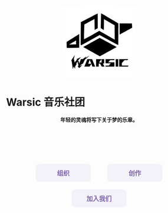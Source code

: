 <div align=center style="border-radius: 50%; overflow: hidden;"><img src="/assets/emblem.jpg" /></div>

# Warsic 音乐社团
<div align=center><p><strong>年轻的灵魂将写下关于梦的乐章。</strong></p></div>  
<div style="width: 100%; height: auto; text-align:center; margin: 100px auto;">
    <style>
        .btn {
            width: 150px;
            -webkit-border-radius: 10;
            -moz-border-radius: 10;
            border-radius: 10px;
            border: none;
            color: #8064a9;
            font-family: Georgia;
            font-weight: bold;
            font-size: 17px;
            padding: 12px;
            margin: 10px 20px;
            background: #f4f2f9;
            text-decoration: none;
            cursor: pointer;
        }
        .btn:hover {
            color: white;
            background: #8064a9;
            text-decoration: none;
        }
    </style>
    <a herf="/organ"><button class="btn">组织</button></a>
    <a herf="/create"><button class="btn">创作</button></a>
    <a herf="/joinus"><button class="btn">加入我们</button></a>
</div>